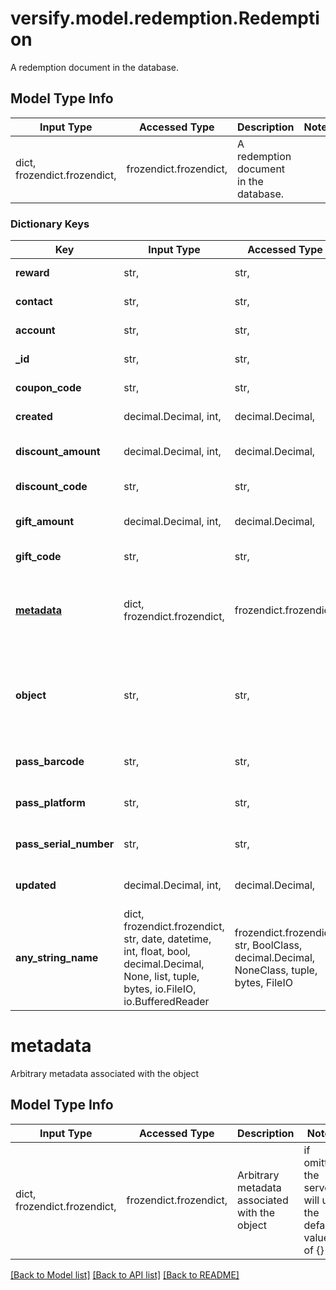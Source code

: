 # versify.model.redemption.Redemption

A redemption document in the database.

## Model Type Info
Input Type | Accessed Type | Description | Notes
------------ | ------------- | ------------- | -------------
dict, frozendict.frozendict,  | frozendict.frozendict,  | A redemption document in the database. | 

### Dictionary Keys
Key | Input Type | Accessed Type | Description | Notes
------------ | ------------- | ------------- | ------------- | -------------
**reward** | str,  | str,  | The reward the redemption is for | 
**contact** | str,  | str,  | The ID of the contact redeeming the reward. | 
**account** | str,  | str,  | The account the redemption belongs to | 
**_id** | str,  | str,  | Unique identifier for the redemption | [optional] 
**coupon_code** | str,  | str,  | The coupon code used to redeem the reward | [optional] 
**created** | decimal.Decimal, int,  | decimal.Decimal,  | The timestamp when the event was created | [optional] 
**discount_amount** | decimal.Decimal, int,  | decimal.Decimal,  | The amount of the discount used to redeem the reward | [optional] 
**discount_code** | str,  | str,  | The discount code used to redeem the reward | [optional] 
**gift_amount** | decimal.Decimal, int,  | decimal.Decimal,  | The amount of the gift used to redeem the reward | [optional] 
**gift_code** | str,  | str,  | The gift code used to redeem the reward | [optional] 
**[metadata](#metadata)** | dict, frozendict.frozendict,  | frozendict.frozendict,  | Arbitrary metadata associated with the object | [optional] if omitted the server will use the default value of {}
**object** | str,  | str,  | The object type. Always \&quot;redemption\&quot; | [optional] if omitted the server will use the default value of "redemption"
**pass_barcode** | str,  | str,  | The barcode of the pass used to redeem the reward | [optional] 
**pass_platform** | str,  | str,  | The platform of the pass used to redeem the reward | [optional] 
**pass_serial_number** | str,  | str,  | The serial number of the pass used to redeem the reward | [optional] 
**updated** | decimal.Decimal, int,  | decimal.Decimal,  | The timestamp when the event was last updated | [optional] 
**any_string_name** | dict, frozendict.frozendict, str, date, datetime, int, float, bool, decimal.Decimal, None, list, tuple, bytes, io.FileIO, io.BufferedReader | frozendict.frozendict, str, BoolClass, decimal.Decimal, NoneClass, tuple, bytes, FileIO | any string name can be used but the value must be the correct type | [optional]

# metadata

Arbitrary metadata associated with the object

## Model Type Info
Input Type | Accessed Type | Description | Notes
------------ | ------------- | ------------- | -------------
dict, frozendict.frozendict,  | frozendict.frozendict,  | Arbitrary metadata associated with the object | if omitted the server will use the default value of {}

[[Back to Model list]](../../README.md#documentation-for-models) [[Back to API list]](../../README.md#documentation-for-api-endpoints) [[Back to README]](../../README.md)

